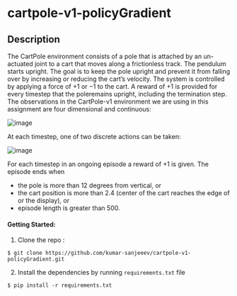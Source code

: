 # cartpole-v1-policyGradient
## Description

The CartPole environment consists of a pole that is attached by an un-actuated joint to a cart that moves along a frictionless track. The pendulum starts upright. The goal is to keep the pole upright and prevent it from falling over by increasing or reducing the cart’s velocity. The system is controlled by applying a force of +1 or −1 to the cart. A reward of +1 is provided for every timestep that the poleremains upright, including the termination step. The observations in the CartPole-v1 environment we are using in this assignment are four dimensional and continuous:

![image](https://user-images.githubusercontent.com/62834697/178379496-e312b684-a4a7-4646-b3ed-4fa48832b544.png)

At each timestep, one of two discrete actions can be taken:

![image](https://user-images.githubusercontent.com/62834697/178379615-c4bf59a5-24a5-4a51-b306-4f96b098ae11.png)

For each timestep in an ongoing episode a reward of +1 is given. The episode ends when
* the pole is more than 12 degrees from vertical, or
* the cart position is more than 2.4 (center of the cart reaches the edge of or the display), or
* episode length is greater than 500.

#### Getting Started:
1. Clone the repo :
```shell
$ git clone https://github.com/kumar-sanjeeev/cartpole-v1-policyGradient.git
```
2. Install the dependencies by running `requirements.txt` file
```shell
$ pip install -r requirements.txt
```
